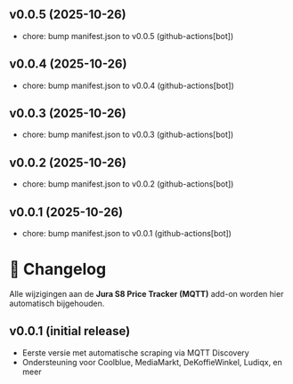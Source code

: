 ## v0.0.5 (2025-10-26)

- chore: bump manifest.json to v0.0.5 (github-actions[bot])

## v0.0.4 (2025-10-26)

- chore: bump manifest.json to v0.0.4 (github-actions[bot])

## v0.0.3 (2025-10-26)

- chore: bump manifest.json to v0.0.3 (github-actions[bot])

## v0.0.2 (2025-10-26)

- chore: bump manifest.json to v0.0.2 (github-actions[bot])

## v0.0.1 (2025-10-26)

- chore: bump manifest.json to v0.0.1 (github-actions[bot])

# 🧾 Changelog

Alle wijzigingen aan de **Jura S8 Price Tracker (MQTT)** add-on worden hier automatisch bijgehouden.

## v0.0.1 (initial release)
- Eerste versie met automatische scraping via MQTT Discovery
- Ondersteuning voor Coolblue, MediaMarkt, DeKoffieWinkel, Ludiqx, en meer
